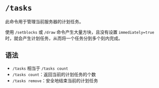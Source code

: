 # `/tasks`

此命令用于管理当前服务器的计划任务。

使用 `/setblocks` 或 `/draw` 命令产生大量方块，且没有设置 `immediately=true` 时，就会产生计划任务，从而将一个任务分到多个刻内完成。

## 语法

- `/tasks` 相当于 `/tasks count`
- `/tasks count`：返回当前的计划任务的个数
- `/tasks remove`：安全地结束当前的计划任务
